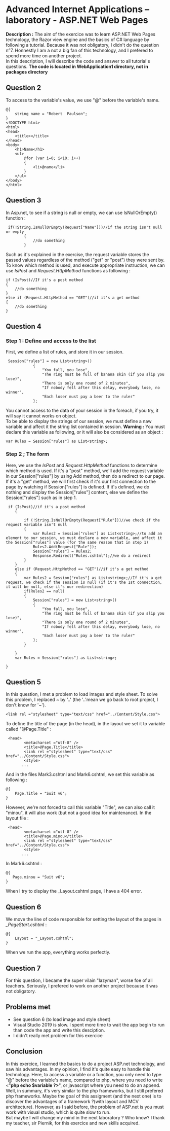 # Advanced Internet Applications – laboratory - ASP.NET Web Pages

**Description :** The aim of the exercice was to learn ASP.NET Web Pages technology, the Razor view engine and the basics of C# language by following a tutorial.
Because it was not obligatory, I didn't do the question n°7. Honnestly I am a not a big fan of this technology, and I prefered to spend more time on another project.  
In this description, I will describe the code and answer to all tutorial's questions.
**The code is located in WebApplication1 directory, not in packages directory**

## Question 2

To access to the variable's value, we use "@" before the variable's name.
```
@{ 
    string name = "Robert  Paulson";
}
<!DOCTYPE html>
<html>
<head>
    <title></title>
</head>
<body>
    <h1>Name</h1>
    <ul>
        @for (var i=0; i<10; i++)
        {
            <li>@name</li>
        }
    </ul>
</body>
</html>
```

## Question 3
In Asp.net, to see if a string is null or empty, we can use IsNullOrEmpty() function :
```
 if(!String.IsNullOrEmpty(Request["Name"]))//if the string isn't null or empty
        {
            //do something
        }
```

Such as it's explained in the exercise, the request variable stores the passed values regardless of the method ("get" or "post") they were sent by. To know which method is used, and execute appropriate instruction, we can use *IsPost* and *Request.HttpMethod* functions as following :
```
if (IsPost)//If it's a post method
{
    //do something
}
else if (Request.HttpMethod == "GET")//if it's a get method
{
    //do something
}
```
## Question 4
### Step 1 : Define and access to the list
First, we define a list of rules, and store it in our session.
```
 Session["rules"] = new List<string>()
            {
                "You fall, you lose",
                "The ring must be full of banana skin (if you slip you lose)",
                "There is only one round of 2 minutes",
                "If nobody fell after this delay, everybody lose, no winner",
                "Each loser must pay a beer to the ruler"
            };
```
You cannot access to the data of your session in the foreach, if you try, it will say it cannot works on object.  
To be able to display the strings of our session, we must define a naw variable and affect it the string list contained in session.
**Warning :** You must declare this variable as following, or it will also be considered as an object :
```
var Rules = Session["rules"] as List<string>;
```

### Step 2 ; The form
Here, we use the *IsPost* and *Request.HttpMethod* functions to determine which method is used. If it's a "post" method, we'll add the request variable in our Session["rules"] by using Add method, then do a redirect to our page. If it's a "get" method, we will first check if it's our first connection to the page by watching if Session["rules"] is defined. If it's defined, we do nothing and display the Session["rules"] content, else we define the Session["rules"] such as in step 1.
```
 if (IsPost)//if it's a post method
    {
        
        if (!String.IsNullOrEmpty(Request["Rule"]))//we check if the request variable isn't null
        {
            var Rules2 = Session["rules"] as List<string>;//to add an element to our session, we must declare a new variable, and affect it the Session["rules"] value (for the same reason that in step 1)
            Rules2.Add(Request["Rule"]);
            Session["rules"] = Rules2;
            Response.Redirect("Rules.cshtml");//we do a redirect
        }
    }
    else if (Request.HttpMethod == "GET")//if it's a get method
    {
        var Rules2 = Session["rules"] as List<string>;//If it's a get request, we check if the session is null (if it's the 1st connection, it will be null, else it's our redirection)
        if(Rules2 == null)
        {
            Session["rules"] = new List<string>()
            {
                "You fall, you lose",
                "The ring must be full of banana skin (if you slip you lose)",
                "There is only one round of 2 minutes",
                "If nobody fell after this delay, everybody lose, no winner",
                "Each loser must pay a beer to the ruler"
            };
        }

    }
    var Rules = Session["rules"] as List<string>;

}
```
## Question 5

In this question, I met a problem to load images and style sheet. To solve this problem, I replaced ~ by '..' (the '..'mean we go back to root project, I don't know for '~').
```
<link rel ="stylesheet" type="text/css" href="../Content/Style.css">
```

To define the title of the page (in the head), in the layout we set it to variable called "@Page.Title" :
```
 <head>
        <metacharset ="utf-8" />
        <title>@Page.Title</title>
        <link rel ="stylesheet" type="text/css" href="../Content/Style.css">
        <style>
       ...
 ```
And in the files Mark3.cshtml and Mark6.cshtml, we set this variable as following :
```
@{
    Page.Title = "Suit v6";
}
```

However, we're not forced to call this variable "Title", we can also call it "minou", it will also work (but not a good idea for maintenance).
In the layout file :
```
 <head>
        <metacharset ="utf-8" />
        <title>@Page.minou</title>
        <link rel ="stylesheet" type="text/css" href="../Content/Style.css">
        <style>
       ...
 ```
 In Mark6.cshtml :
 ```
@{
    Page.minou = "Suit v6";
}
```

When I try to display the _Layout.cshtml page, I have a 404 error.


## Question 6
We move the line of code responsible for setting the layout of the pages in *_PageStart.cshtml* :
```
@{
    Layout = "_Layout.cshtml";
}
```
When we run the app, everything works perfectly.


## Question 7
For this question, I became the super vilain "lazyman", worse foe of all teachers. Seriously, I prefered to work on another project because it was not obligatory.

## Problems met
* See question 6 (to load image and style sheet)
* Visual Studio 2019 is slow. I spent more time to wait the app begin to run than code the app and write this desciption.
* I didn't really met problem for this exercice

## Conclusion
In this exercice, I learned the basics to do a project ASP.net technology, and saw his advantages. In my opinion, I find it's quite easy to handle this technology. Here, to access a variable or a function, you only need to type "@" before the variable's name, compared to php, where you need to write <"**php echo $variable ?>**", or javascript where you need to do an append.  
Well, in summary, it's very similar to the php frameworks, but I still prefered php frameworks. Maybe the goal of this assigment (and the next one) is to discover the advantages of a framework ?(with layout and MCV architecture). However, as I said before, the problem of ASP.net is you must work with visual studio, which is quite slow to run.   
But maybe I will change my mind in the next laboratory ? Who know? 
I thank my teacher, sir Piernik, for this exercice and new skills acquired.


